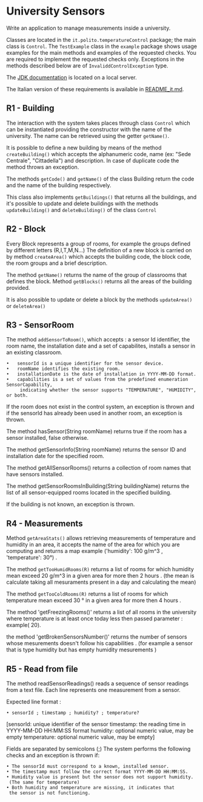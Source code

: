 University Sensors 
========

Write an application to manage measurements inside a university.

Classes are located in the `it.polito.temperatureControl` package; the main class is `Control`. The `TestExample` class in the `example` package shows usage examples for the main methods and examples of the requested checks. You are required to implement the requested checks only. Exceptions in the methods described below are of `InvaliddControlException` type.

The [JDK documentation](https://oop.polito.it/api/) is located on a local server.

The Italian version of these requirements is available in [README_it.md](README_it.md).


R1 - Building
---------------

The interaction with the system takes places through class `Control` which can be  instantiated providing the constructor with the name of the university.
The name can be retrieved using the getter `getName()`.


It is possible to define a new building by means of the method `createBuilding()` which accepts the alphanumeric code, name (ex: "Sede Centrale", "Cittadella") and description.
In case of duplicate code the method throws an exception.

The methods `getCode()` and `getName()` of the class Building return the code and the name of the building respectively.

This class also implements `getBuildings()` that returns all the buildings, and it's possible to update and delete buildings with the methods `updateBuilding()` and `deleteBuilding()` of the class `Control`

R2 - Block
----------

Every Block represents a group of rooms, for example the groups defined by different letters (R,I,T,M,N...)
The definition of a new block is carried on by method `createArea()` which accepts the building code, the block code, the room groups and a brief description.

The method `getName()` returns the name of the group of classrooms that defines the block.
Method `getBlocks()` returns all the areas of the building provided.

It is also possible to update or delete a block by the methods `updateArea()` or `deleteArea()`


R3 - SensorRoom
--------------
The method `addSensorToRoom()`, which accepts : a  sensor Id identifier, the room name, the installation date and a set of capabilites, installs a sensor in an existing classroom.

    •	sensorId is a unique identifier for the sensor device.
	•	roomName identifies the existing room.
	•	installationDate is the date of installation in YYYY-MM-DD format.
    •	capabilities is a set of values from the predefined enumeration SensorCapability,
         indicating whether the sensor supports "TEMPERATURE", "HUMIDITY", or both.


If the room does not exist in the control system, an exception is thrown and if the sensorId has already been used in another room, an exception is thrown.

The method hasSensor(String roomName) returns true if the room has a sensor installed, false otherwise.

The method getSensorInfo(String roomName) returns the sensor ID and installation date for the specified room.

The method getAllSensorRooms() returns a collection of room names that have sensors installed.

The method getSensorRoomsInBuilding(String buildingName) returns the list of all sensor-equipped rooms located in the specified building.

If the building is not known, an exception is thrown.


R4 - Measurements
------------

Method `getAreaStats()` allows retrieving measurements of temperature and humidity in an area, it accepts the name of the area for which you are computing and returns a map example ('humidity': 100 g/m^3 , 'temperature': 30°) .


The method `getTooHumidRooms(R)` returns a list of rooms for which humidity mean exceed 20 g/m^3 in a given area for more then 2 hours    . (the mean is calculate taking all mesuraments present in a day and calculating the mean)

The method `getTooColdRooms(R)` returns a list of rooms for which temperature mean exceed 30 ° in a given area for more then 4 hours  .

The method 'getFreezingRooms()' returns a list of all rooms in the university where temperature is at least once today less then passed parameter  : example( 20).


the method 'getBrokenSensorsNumber()' returns the number of sensors whose mesurements doesn't follow his capabilities . (for example a sensor that is type humidity but has empty humidity mesurements )


R5 - Read from file
--------------------

The method readSensorReadings() reads a sequence of sensor readings from a text file.
Each line represents one measurement from a sensor.

Expected line format : 

    • sensorId ; timestamp ; humidity? ; temperature?

    
   [sensorId: unique identifier of the sensor
    timestamp: the reading time in YYYY-MM-DD HH:MM:SS format
    humidity: optional numeric value, may be empty
    temperature: optional numeric value, may be empty]
    

Fields are separated by semicolons (;)
The system performs the following checks and an exception is thrown if: 

    • The sensorId must correspond to a known, installed sensor. 
    • The timestamp must follow the correct format YYYY-MM-DD HH:MM:SS.
    • Humidity value is present but the sensor does not support humidity.
     (The same for temperature)
    • Both humidity and temperature are missing, it indicates that 
     the sensor is not functioning.
